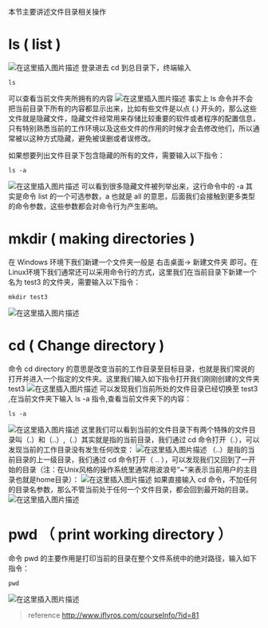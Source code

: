 本节主要讲述文件目录相关操作
# ls ( list )
![在这里插入图片描述](https://img-blog.csdnimg.cn/ba37b1f2bbbb465baa7fa1ddfef0a6f6.png)
登录进去 cd 到总目录下，终端输入
```
ls
```
可以查看当前文件夹所拥有的内容
![在这里插入图片描述](https://img-blog.csdnimg.cn/8c8392f4a98c4f389994025b575eb6bd.png)
事实上 ls 命令并不会把当前目录下所有的内容都显示出来，比如有些文件是以点 (.) 开头的，那么这些文件就是隐藏文件，隐藏文件经常用来存储比较重要的软件或者程序的配置信息，只有特别熟悉当前的工作环境以及这些文件的作用的时候才会去修改他们，所以通常被以这种方式隐藏，避免被误删或者误修改。

如果想要列出文件目录下包含隐藏的所有的文件，需要输入以下指令：
```
ls -a
```
![在这里插入图片描述](https://img-blog.csdnimg.cn/598eb1e434384ec7bda9d9f73c06afa5.png)
可以看到很多隐藏文件被列举出来，这行命令中的 -a 其实是命令 list 的一个可选参数，a 也就是 all 的意思，后面我们会接触到更多类型的命令参数，这些参数都会对命令行为产生影响。

# mkdir ( making directories )
在 Windows 环境下我们新建一个文件夹一般是 右击桌面-> 新建文件夹 即可。在Linux环境下我们通常还可以采用命令行的方式，这里我们在当前目录下新建一个名为 test3 的文件夹，需要输入以下指令：
```
mkdir test3
```
![在这里插入图片描述](https://img-blog.csdnimg.cn/707e338ec46849e8b9b25ee00aef7d20.png)
#  cd ( Change directory )
命令 cd directory 的意思是改变当前的工作目录至目标目录，也就是我们常说的打开并进入一个指定的文件夹。这里我们输入如下指令打开我们刚刚创建的文件夹 test3
![在这里插入图片描述](https://img-blog.csdnimg.cn/05b4774a1b13406da2d6a861f10ba6b1.png)
可以发现我们当前所处的文件目录已经切换至 test3 ,在当前文件夹下输入 ls -a 指令,查看当前文件夹下的内容：
```
ls -a
```
![在这里插入图片描述](https://img-blog.csdnimg.cn/abdc5141cc3140f0ae17873af36a99de.png)
这里我们可以看到当前的文件目录下有两个特殊的文件目录叫（.）和（..）,（.）其实就是指的当前目录，我们通过 cd 命令打开（.），可以发现当前的工作目录没有发生任何改变：
![在这里插入图片描述](https://img-blog.csdnimg.cn/d7fad7e1f50d421290b9af7aec0857f2.png)
（..）是指的当前目录的上一级目录，我们通过 cd 命令打开（ .. ），可以发现我们又回到了一开始的目录（注：在Unix风格的操作系统里通常用波浪号“~”来表示当前用户的主目录也就是home目录）：
![在这里插入图片描述](https://img-blog.csdnimg.cn/6d0f9fcd2dbb4b3eb8a6c0c6df5d9981.png)
如果直接输入 cd 命令，不加任何的目录名参数，那么不管当前处于任何一个文件目录，都会回到最开始的目录。
![在这里插入图片描述](https://img-blog.csdnimg.cn/98f50e5672b1413f9780fccc265d0a43.png)

# pwd （ print working directory ）
命令 pwd 的主要作用是打印当前的目录在整个文件系统中的绝对路径，输入如下指令：
```
pwd
```
![在这里插入图片描述](https://img-blog.csdnimg.cn/1df63f137bf94f45887d43071dfb74ef.png)
> reference http://www.iflyros.com/courseInfo/?id=81
